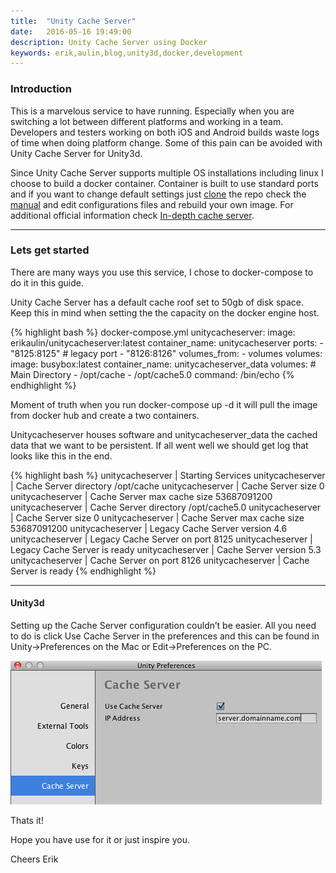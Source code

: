 ```yaml
---
title:  "Unity Cache Server"
date:   2016-05-16 19:49:00
description: Unity Cache Server using Docker
keywords: erik,aulin,blog,unity3d,docker,development
---
```


### Introduction
This is a marvelous service to have running. Especially when you are switching a lot between different platforms and working in a team. Developers and testers working on both iOS and Android builds waste logs of time when doing platform change. Some of this pain can be avoided with Unity Cache Server for Unity3d.

Since Unity Cache Server supports multiple OS installations including linux I choose to build a docker container. Container is built to use standard ports and if you want to change default settings just [clone](https://github.com/erikaulin/docker-unitycacheserver) the repo check the [manual](http://docs.unity3d.com/Manual/CacheServer.html) and edit configurations files and rebuild your own image. For additional official information check [In-depth cache server](http://blogs.unity3d.com/2012/10/26/in-depth-cache-server/).


***

### Lets get started
There are many ways you use this service,  I chose to docker-compose to do it in this guide.

Unity Cache Server has a default cache roof set to 50gb of disk space. Keep this in mind when setting the the capacity on the docker engine host.

{% highlight bash %}
docker-compose.yml
unitycacheserver:
  image: erikaulin/unitycacheserver:latest
  container_name: unitycacheserver
  ports:
    - "8125:8125" # legacy port
    - "8126:8126"
  volumes_from:
    - volumes
volumes:
  image: busybox:latest
  container_name: unitycacheserver_data
  volumes:
    # Main Directory
    - /opt/cache
    - /opt/cache5.0
  command: /bin/echo
{% endhighlight %}

Moment of truth when you run docker-compose up -d it will pull the image from docker hub and create a two containers.

Unitycacheserver houses software and unitycacheserver_data the cached data that we want to be persistent. If all went well we should get log that looks like this in the end.

{% highlight bash %}
unitycacheserver      | Starting Services
unitycacheserver      | Cache Server directory /opt/cache
unitycacheserver      | Cache Server size 0
unitycacheserver      | Cache Server max cache size 53687091200
unitycacheserver      | Cache Server directory /opt/cache5.0
unitycacheserver      | Cache Server size 0
unitycacheserver      | Cache Server max cache size 53687091200
unitycacheserver      | Legacy Cache Server version 4.6
unitycacheserver      | Legacy Cache Server on port 8125
unitycacheserver      | Legacy Cache Server is ready
unitycacheserver      | Cache Server version 5.3
unitycacheserver      | Cache Server on port 8126
unitycacheserver      | Cache Server is ready
{% endhighlight %}

***

#### Unity3d

Setting up the Cache Server configuration couldn’t be easier. All you need to do is click Use Cache Server in the preferences and this can be found in Unity->Preferences on the Mac or Edit->Preferences on the PC.

![Folder Stucture](/images/unity3d/CacheServerEnabled.png)

Thats it!

Hope you have use for it or just inspire you.

Cheers Erik
